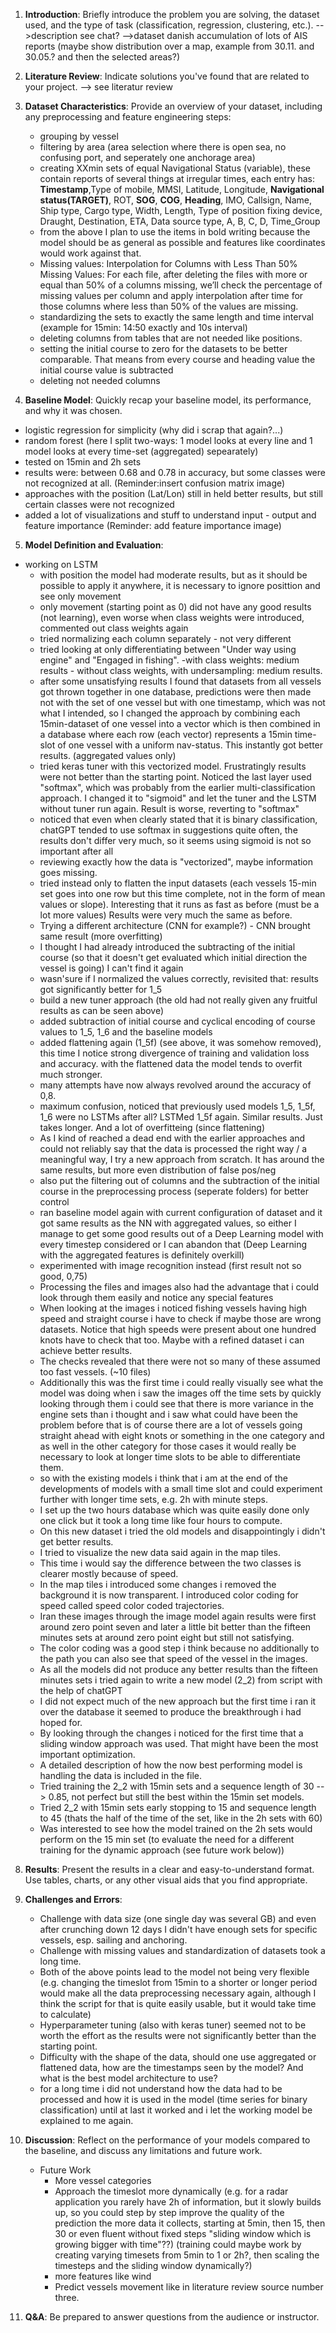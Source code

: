1. **Introduction**: Briefly introduce the problem you are solving, the dataset used, and the type of task (classification, regression, clustering, etc.).
-->description see chat?
-->dataset danish accumulation of lots of AIS reports (maybe show distribution over a map, example from 30.11. and 30.05.? and then the selected areas?)

2. **Literature Review**: Indicate solutions you've found that are related to your project.
--> see literatur review

3. **Dataset Characteristics**: Provide an overview of your dataset, including any preprocessing and feature engineering steps:

   - grouping by vessel
   - filtering by area (area selection where there is open sea, no confusing port, and seperately one anchorage area)
   - creating XXmin sets of equal Navigational Status (variable), these contain reports of several things at irregular times, each entry has: **Timestamp**,Type of mobile, MMSI, Latitude, Longitude, **Navigational status(TARGET)**, ROT, **SOG**, **COG**, **Heading**, IMO, Callsign, Name, Ship type, Cargo type, Width, Length, Type of position fixing device, Draught, Destination, ETA, Data source type, A, B, C, D, Time_Group
    - from the above I plan to use the items in bold writing because the model should be as general as possible and features like coordinates would work against that.
   - Missing values: Interpolation for Columns with Less Than 50% Missing Values: For each file, after deleting the files with more or equal than 50% of a columns missing, we’ll check the percentage of missing values per column and apply interpolation after time for those columns where less than 50% of the values are missing.
   - standardizing the sets to exactly the same length and time interval (example for 15min: 14:50 exactly and 10s interval)
   - deleting columns from tables that are not needed like positions.
   - setting the initial course to zero for the datasets to be better comparable. That means from every course and heading value the initial course value is subtracted
   - deleting not needed columns

4. **Baseline Model**: Quickly recap your baseline model, its performance, and why it was chosen.
- logistic regression for simplicity (why did i scrap that again?...)
- random forest (here I split two-ways: 1 model looks at every line and 1 model looks at every time-set (aggregated) sepearately)
- tested on 15min and 2h sets
- results were: between 0.68 and 0.78 in accuracy, but some classes were not recognized at all. (Reminder:insert confusion matrix image)
- approaches with the position (Lat/Lon) still in held better results, but still certain classes were not recognized
- added a lot of visualizations and stuff to understand input - output and feature importance (Reminder: add feature importance image)

5. **Model Definition and Evaluation**:
  - working on LSTM
    - with position the model had moderate results, but as it should be possible to apply it anywhere, it is necessary to ignore posittion and see only movement
    - only movement (starting point as 0) did not have any good results (not learning), even worse when class weights were introduced, commented out class weights again
    - tried normalizing each column separately - not very different
    - tried looking at only differentiating between "Under way using engine" and "Engaged in fishing". -with class weights: medium results - without class weights, with undersampling: medium results. 
    - after some unsatisfying results I found that datasets from all vessels got thrown together in one database, predictions were then made not with the set of one vessel but with one timestamp, which was not what I intended, so I changed the approach by combining each 15min-dataset of one vessel into a vector which is then combined in a database where each row (each vector) represents a 15min time-slot of one vessel with a uniform nav-status. This instantly got better results. (aggregated values only)
    - tried keras tuner with this vectorized model. Frustratingly results were not better than the starting point.
    Noticed the last layer used "softmax", which was probably from the earlier multi-classification approach. I changed it to "sigmoid" and let the tuner and the LSTM without tuner run again. Result is worse, reverting to "softmax"
    - noticed that even when clearly stated that it is binary classification, chatGPT tended to use softmax in suggestions quite often, the results don't differ very much, so it seems using sigmoid is not so important after all
    - reviewing exactly how the data is "vectorized", maybe information goes missing.
    - tried instead only to flatten the input datasets (each vessels 15-min set goes into one row but this time complete, not in the form of mean values or slope). Interesting that it runs as fast as before (must be a lot more values) Results were very much the same as before.
    - Trying a different architecture (CNN for example?) - CNN brought same result (more overfitting)
    - I thought I had already introduced the subtracting of the initial course (so that it doesn't get evaluated which initial direction the vessel is going) I can't find it again
    - wasn'sure if I normalized the values correctly, revisited that: results got significantly better for 1_5
    - build a new tuner approach (the old had not really given any fruitful results as can be seen above)
    - added subtraction of initial course and cyclical encoding of course values to 1_5, 1_6 and the baseline models
    - added flattening again (1_5f) (see above, it was somehow removed), this time I notice strong divergence of training and validation loss and accuracy. with the flattened data the model tends to overfit much stronger.
    - many attempts have now always revolved around the accuracy of 0,8.
    - maximum confusion, noticed that previously used models 1_5, 1_5f, 1_6 were no LSTMs after all? LSTMed 1_5f again. Similar results. Just takes longer. And a lot of overfitteing (since flattening)
    - As I kind of reached a dead end with the earlier approaches and could not reliably say that the data is processed the right way / a meaningful way, I try a new approach from scratch. It has around the same results, but more even distribution of false pos/neg
    - also put the filtering out of columns and the subtraction of the initial course in the preprocessing process (seperate folders) for better control
    - ran baseline model again with current configuration of dataset and it got same results as the NN with aggregated values, so either I manage to get some good results out of a Deep Learning model with every timestep considered or I can abandon that (Deep Learning with the aggregated features is definitely overkill)
    - experimented with image recognition instead (first result not so good, 0,75)
    - Processing the files and images also had the advantage that i could look through them easily and notice any special features
    - When looking at the images i noticed fishing vessels having high speed and straight course i have to check if maybe those are wrong datasets. Notice that high speeds were present about one hundred knots have to check that too. Maybe with a refined dataset i can achieve better results.
    - The checks revealed that there were not so many of these assumed too fast vessels. (~10 files)
    - Additionally this was the first time i could really visually see what the model was doing when i saw the images off the time sets by quickly looking through them i could see that there is more variance in the engine sets than i thought and i saw what could have been the problem before that is of course there are a lot of vessels going straight ahead with eight knots or something in the one category and as well in the other category for those cases it would really be necessary to look at longer time slots to be able to differentiate them.
    - so with the existing models i think that i am at the end of the developments of models with a small time slot and could experiment further with longer time sets, e.g. 2h with minute steps.
    - I set up the two hours database which was quite easily done only one click but it took a long time like four hours to compute.
    - On this new dataset i tried the old models and disappointingly i didn't get better results.
    - I tried to visualize the new data said again in the map tiles.
    - This time i would say the difference between the two classes is clearer mostly because of speed.
    - In the map tiles i introduced some changes i removed the background it is now transparent. I introduced color coding for speed called speed color coded trajectories.
    - Iran these images through the image model again results were first around zero point seven and later a little bit better than the fifteen minutes sets at around zero point eight but still not satisfying.
    - The color coding was a good step i think because no additionally to the path you can also see that speed of the vessel in the images.
    - As all the models did not produce any better results than the fifteen minutes sets i tried again to write a new model (2_2) from script with the help of chatGPT
    - I did not expect much of the new approach but the first time i ran it over the database it seemed to produce the breakthrough i had hoped for.
    - By looking through the changes i noticed for the first time that a sliding window approach was used. That might have been the most important optimization.
    - A detailed description of how the now best performing model is handling the data is included in the file.
    - Tried training the 2_2 with 15min sets and a sequence length of 30 --> 0.85, not perfect but still the best within the 15min set models.
    - Tried 2_2 with 15min sets early stopping to 15 and sequence length to 45 (thats the half of the time of the set, like in the 2h sets with 60)
    - Was interested to see how the model trained on the 2h sets would perform on the 15 min set (to evaluate the need for a different training for the dynamic approach (see future work below))

8. **Results**: Present the results in a clear and easy-to-understand format. Use tables, charts, or any other visual aids that you find appropriate.

9. **Challenges and Errors**:
    - Challenge with data size (one single day was several GB) and even after crunching down 12 days I didn't have enough sets for specific vessels, esp. sailing and anchoring.
    - Challenge with missing values and standardization of datasets took a long time.
    - Both of the above points lead to the model not being very flexible (e.g. changing the timeslot from 15min to a shorter or longer period would make all the data preprocessing necessary again, although I think the script for that is quite easily usable, but it would take time to calculate)
    - Hyperparameter tuning (also with keras tuner) seemed not to be worth the effort as the results were not significantly better than the starting point.
    - Difficulty with the shape of the data, should one use aggregated or flattened data, how are the timestamps seen by the model? And what is the best model architecture to use?
    - for a long time i did not understand how the data had to be processed and how it is used in the model (time series for binary classification) until at last it worked and i let the working model be explained to me again.

10. **Discussion**: Reflect on the performance of your models compared to the baseline, and discuss any limitations and future work.
    - Future Work
       - More vessel categories
       - Approach the timeslot more dynamically (e.g. for a radar application you rarely have 2h of information, but it slowly builds up, so you could step by step improve the quality of the prediction the more data it collects, starting at 5min, then 15, then 30 or even fluent without fixed steps "sliding window which is growing bigger with time"??) (training could maybe work by creating varying timesets from 5min to 1 or 2h?, then scaling the timesteps and the sliding window dynamically?)
       - more features like wind
       - Predict vessels movement like in literature review source number three.

12. **Q&A**: Be prepared to answer questions from the audience or instructor.
